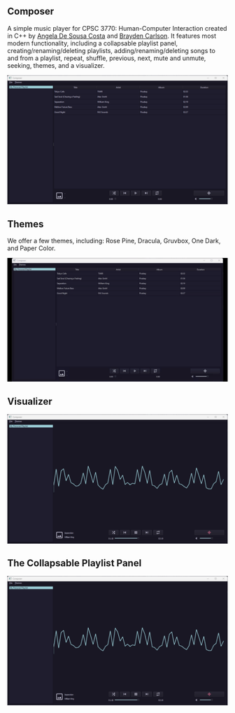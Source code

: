 ## Composer

A simple music player for CPSC 3770: Human-Computer Interaction created in C++ by [Angela De Sousa Costa](https://github.com/angeladesousacosta) and [Brayden Carlson](https://github.com/braycarlson). It features most modern functionality, including a collapsable playlist panel, creating/renaming/deleting playlists, adding/renaming/deleting songs to and from a playlist, repeat, shuffle, previous, next, mute and unmute, seeking, themes, and a visualizer.

![A screenshot of Composer using the Rose Pine theme](asset/rosepine.png?raw=true "Composer")

## Themes

We offer a few themes, including: Rose Pine, Dracula, Gruvbox, One Dark, and Paper Color.

![A .gif of demonstrating the available themes in Composer](asset/themes.gif?raw=true "themes")

## Visualizer

![A screenshot of Composer's visualizer](asset/visualizer.png?raw=true "visualizer")

## The Collapsable Playlist Panel

![A screenshot of Composer's collapsable playlist panel](asset/visualizer.png?raw=true "playlist panel")
